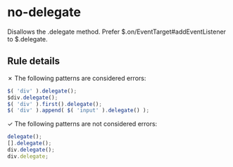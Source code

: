 # no-delegate

Disallows the .delegate method. Prefer $.on/EventTarget#addEventListener to $.delegate.

## Rule details

✗ The following patterns are considered errors:
```js
$( 'div' ).delegate();
$div.delegate();
$( 'div' ).first().delegate();
$( 'div' ).append( $( 'input' ).delegate() );
```

✓ The following patterns are not considered errors:
```js
delegate();
[].delegate();
div.delegate();
div.delegate;
```
